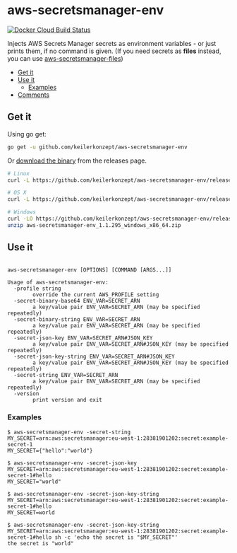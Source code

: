 # aws-secretsmanager-env

[![Docker Cloud Build Status](https://img.shields.io/docker/cloud/build/sgreben/aws-secretsmanager-env.svg)](https://hub.docker.com/r/sgreben/aws-secretsmanager-env/tags)

Injects AWS Secrets Manager secrets as environment variables - or just prints them, if no command is given. (If you need secrets as **files** instead, you can use [aws-secretsmanager-files](https://github.com/keilerkonzept/aws-secretsmanager-files))

<!-- TOC -->

- [Get it](#get-it)
- [Use it](#use-it)
  - [Examples](#examples)
- [Comments](#comments)

<!-- /TOC -->

## Get it

Using go get:

```bash
go get -u github.com/keilerkonzept/aws-secretsmanager-env
```

Or [download the binary](https://github.com/keilerkonzept/aws-secretsmanager-env/releases/latest) from the releases page.

```bash
# Linux
curl -L https://github.com/keilerkonzept/aws-secretsmanager-env/releases/download/1.1.295/aws-secretsmanager-env_1.1.295_linux_x86_64.tar.gz | tar xz

# OS X
curl -L https://github.com/keilerkonzept/aws-secretsmanager-env/releases/download/1.1.295/aws-secretsmanager-env_1.1.295_osx_x86_64.tar.gz | tar xz

# Windows
curl -LO https://github.com/keilerkonzept/aws-secretsmanager-env/releases/download/1.1.295/aws-secretsmanager-env_1.1.295_windows_x86_64.zip
unzip aws-secretsmanager-env_1.1.295_windows_x86_64.zip
```

## Use it

```text

aws-secretsmanager-env [OPTIONS] [COMMAND [ARGS...]]

Usage of aws-secretsmanager-env:
  -profile string
    	override the current AWS_PROFILE setting
  -secret-binary-base64 ENV_VAR=SECRET_ARN
    	a key/value pair ENV_VAR=SECRET_ARN (may be specified repeatedly)
  -secret-binary-string ENV_VAR=SECRET_ARN
    	a key/value pair ENV_VAR=SECRET_ARN (may be specified repeatedly)
  -secret-json-key ENV_VAR=SECRET_ARN#JSON_KEY
    	a key/value pair ENV_VAR=SECRET_ARN#JSON_KEY (may be specified repeatedly)
  -secret-json-key-string ENV_VAR=SECRET_ARN#JSON_KEY
    	a key/value pair ENV_VAR=SECRET_ARN#JSON_KEY (may be specified repeatedly)
  -secret-string ENV_VAR=SECRET_ARN
    	a key/value pair ENV_VAR=SECRET_ARN (may be specified repeatedly)
  -version
    	print version and exit
```

### Examples

```shell
$ aws-secretsmanager-env -secret-string MY_SECRET=arn:aws:secretsmanager:eu-west-1:28381901202:secret:example-secret-1
MY_SECRET={"hello":"world"}

$ aws-secretsmanager-env -secret-json-key MY_SECRET=arn:aws:secretsmanager:eu-west-1:28381901202:secret:example-secret-1#hello
MY_SECRET="world"

$ aws-secretsmanager-env -secret-json-key-string MY_SECRET=arn:aws:secretsmanager:eu-west-1:28381901202:secret:example-secret-1#hello
MY_SECRET=world

$ aws-secretsmanager-env -secret-json-key-string MY_SECRET=arn:aws:secretsmanager:eu-west-1:28381901202:secret:example-secret-1#hello sh -c 'echo the secret is "$MY_SECRET"'
the secret is "world"
```
